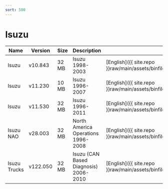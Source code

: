 ```yaml
---
sort: 500
---
```


# Isuzu

| Name         | Version  | Size  | Description                           | Languages                                                                              |
| ------------ | -------- | ----- | ------------------------------------- | -------------------------------------------------------------------------------------- |
| Isuzu        | v10.843  | 32 MB | Isuzu 1998-2003                       | [English]({{ site.repo }}raw/main/assets/binfiles/tech2_card_isuzu_v10.843_en.zip)     |
| Isuzu        | v11.230  | 10 MB | Isuzu 1996-2007                       | [English]({{ site.repo }}raw/main/assets/binfiles/tech2_card_isuzu_v11.230_en.zip)     |
| Isuzu        | v11.530  | 32 MB | Isuzu 1996-2011                       | [English]({{ site.repo }}raw/main/assets/binfiles/tech2_card_isuzu_v11.530_en.zip)     |
| Isuzu NAO    | v28.003  | 32 MB | North America Operations 1996-2008    | [English]({{ site.repo }}raw/main/assets/binfiles/tech2_card_isuzu_nao_v28.003_en.zip) |
| Isuzu Trucks | v122.050 | 32 MB | Isuzu (CAN Based Diagnosis) 2006-2010 | [English]({{ site.repo }}raw/main/assets/binfiles/tech2_card_isuzu_v122.050_en.zip)    |
